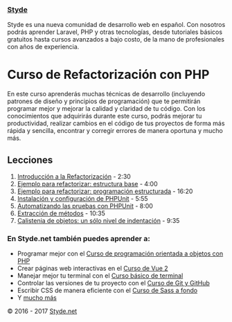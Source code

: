 ### [Styde](https://styde.net/)

Styde es una nueva comunidad de desarrollo web en español. Con nosotros podrás aprender Laravel, PHP y otras tecnologías, 
desde tutoriales básicos gratuitos hasta cursos avanzados a bajo costo, de la mano de profesionales con años de experiencia.

# Curso de Refactorización con PHP

En este curso aprenderás muchas técnicas de desarrollo (incluyendo patrones de diseño y principios de programación) que te permitirán programar mejor y mejorar la calidad y claridad de tu código. Con los conocimientos que adquirirás durante este curso, podrás mejorar tu productividad, realizar cambios en el código de tus proyectos de forma más rápida y sencilla, encontrar y corregir errores de manera oportuna y mucho más.

## Lecciones

1. [Introducción a la Refactorización](https://styde.net/introduccion-a-la-refactorizacion/) - 2:30
2. [Ejemplo para refactorizar: estructura base](https://styde.net/ejemplo-para-refactorizar-creando-la-estructura-base/) - 4:00
3. [Ejemplo para refactorizar: programación estructurada](https://styde.net/ejemplo-para-refactorizar-programacion-estructurada/) - 16:20
4. [Instalación y configuración de PHPUnit](https://styde.net/instalacion-y-configuracion-de-phpunit/) - 5:55
5. [Automatizando las pruebas con PHPUnit](https://styde.net/automatizando-las-pruebas-con-phpunit/) - 8:00
6. [Extracción de métodos](https://styde.net/ejemplo-de-refactorizacion-parte-1-extraer-metodos/) - 10:35
7. [Calistenia de objetos: un sólo nivel de indentación](https://styde.net/calistenia-de-objetos-en-php-un-solo-nivel-de-indentacion-por-metodo/) - 9:35


### En Styde.net también puedes aprender a:

- Programar mejor con el [Curso de programación orientada a objetos con PHP](https://styde.net/curso-de-programacion-orientada-a-objetos-con-php/)
- Crear páginas web interactivas en el [Curso de Vue 2](https://styde.net/curso-de-vue-2/)
- Manejar mejor tu terminal con el [Curso básico de terminal](https://styde.net/curso-basico-de-terminal/)
- Controlar las versiones de tu proyecto con el [Curso de Git y GitHub](https://styde.net/curso-de-git/)
- Escribir CSS de manera eficiente con el [Curso de Sass a fondo](https://styde.net/curso-de-sass/)
- Y [mucho más](https://styde.net/cursos/)

© 2016 - 2017 [Styde.net](https://styde.net/)
